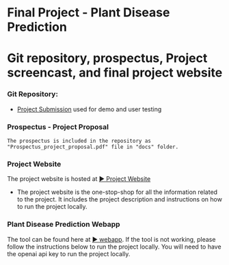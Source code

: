 Final Project - Plant Disease Prediction  
===
# Git repository, prospectus, Project screencast, and final project website 

### Git Repository: 

- [Project Submission](https://github.com/BijeshShrestha/ML_GroupProject) used for demo and user testing
    
### Prospectus - Project Proposal

    The prospectus is included in the repository as "Prospectus_project_proposal.pdf" file in "docs" folder.


### Project Website

The project website is hosted at [▶️ Project Website](https://bijeshshrestha.github.io/ML_GroupProject/)

- The project website is the one-stop-shop for all the information related to the project. It includes the project description and instructions on how to run the project locally. 

### Plant Disease Prediction Webapp

The tool can be found here at [▶ webapp](https://demo.shrestha.club/). If the tool is not working, please follow the instructions below to run the project locally. You will need to have the openai api key to run the project locally.


